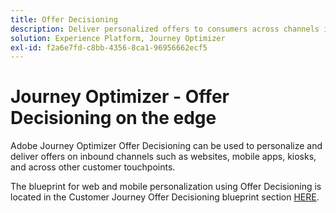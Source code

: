 ```yaml
---
title: Offer Decisioning
description: Deliver personalized offers to consumers across channels including kiosks and agent assisted experiences.
solution: Experience Platform, Journey Optimizer
exl-id: f2a6e7fd-c8bb-4356-8ca1-96956662ecf5
---
```

# Journey Optimizer - Offer Decisioning on the edge

Adobe Journey Optimizer Offer Decisioning can be used to personalize and deliver offers on inbound channels such as websites, mobile apps, kiosks, and across other customer touchpoints.

The blueprint for web and mobile personalization using Offer Decisioning is located in the Customer Journey Offer Decisioning blueprint section [HERE](../customer-journeys/offer_decisioning/offers-edge.md).
